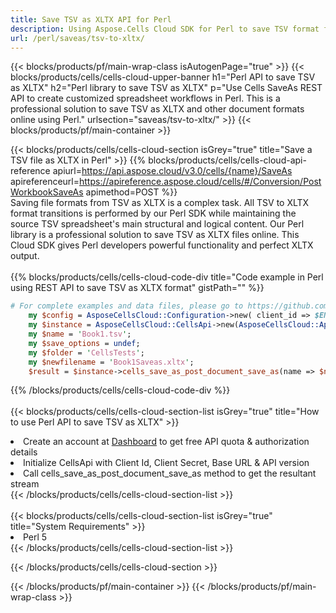 ```yaml
---
title: Save TSV as XLTX API for Perl 
description: Using Aspose.Cells Cloud SDK for Perl to save TSV format file as XLTX format file. 
url: /perl/saveas/tsv-to-xltx/
---
```



{{< blocks/products/pf/main-wrap-class isAutogenPage="true" >}}
{{< blocks/products/cells/cells-cloud-upper-banner h1="Perl API to save TSV as XLTX" h2="Perl library to save TSV as XLTX" p="Use Cells SaveAs REST API to create customized spreadsheet workflows in Perl. This is a professional solution to save TSV as XLTX and other document formats online using Perl." urlsection="saveas/tsv-to-xltx/" >}}
{{< blocks/products/pf/main-container >}}

{{< blocks/products/cells/cells-cloud-section isGrey="true"  title="Save a TSV file as XLTX in Perl" >}}
{{% blocks/products/cells/cells-cloud-api-reference  apiurl=https://api.aspose.cloud/v3.0/cells/{name}/SaveAs  apireferenceurl=https://apireference.aspose.cloud/cells/#/Conversion/PostWorkbookSaveAs  apimethod=POST %}}
<br/>
Saving file formats from TSV as XLTX is a complex task. All TSV to XLTX format transitions is performed by our Perl SDK while maintaining the source TSV spreadsheet's main structural and logical content. Our Perl library is a professional solution to save TSV as XLTX files online. This Cloud SDK gives Perl developers powerful functionality and perfect XLTX output.
<br/>
<br/>
{{% blocks/products/cells/cells-cloud-code-div title="Code example in Perl using REST API to save TSV as XLTX format" gistPath="" %}}
  
```perl
# For complete examples and data files, please go to https://github.com/aspose-cells-cloud/aspose-cells-cloud-perl/
    my $config = AsposeCellsCloud::Configuration->new( client_id => $ENV{'ProductClientId'}, client_secret => $ENV{'ProductClientSecret'});
    my $instance = AsposeCellsCloud::CellsApi->new(AsposeCellsCloud::ApiClient->new( $config));
    my $name = 'Book1.tsv';
    my $save_options = undef;
    my $folder = 'CellsTests';
    my $newfilename = 'Book1Saveas.xltx';
    $result = $instance->cells_save_as_post_document_save_as(name => $name,save_options => $save_options, newfilename => $newfilename, folder => $folder);
```
  
{{% /blocks/products/cells/cells-cloud-code-div  %}}
<br/>
<br/>
{{< blocks/products/cells/cells-cloud-section-list isGrey="true"  title="How to use Perl API to save  TSV as XLTX" >}}
<li>Create an account at <a href="https://dashboard.aspose.cloud/">Dashboard</a> to get free API quota & authorization details</li>
<li>Initialize CellsApi with Client Id, Client Secret, Base URL & API version</li>
<li>Call cells_save_as_post_document_save_as method to get the resultant stream</li>
{{< /blocks/products/cells/cells-cloud-section-list >}}
<br/>
<br/>
{{< blocks/products/cells/cells-cloud-section-list isGrey="true"  title="System Requirements" >}}
<li>Perl 5</li>
{{< /blocks/products/cells/cells-cloud-section-list >}}

{{< /blocks/products/cells/cells-cloud-section >}}

{{< /blocks/products/pf/main-container >}}
{{< /blocks/products/pf/main-wrap-class >}}
